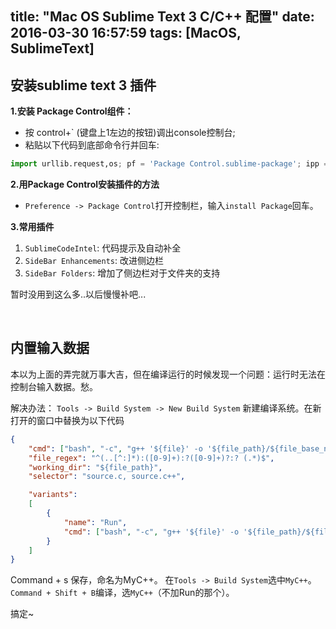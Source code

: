 title: "Mac OS Sublime Text 3 C/C++ 配置"
date: 2016-03-30 16:57:59
tags: [MacOS, SublimeText]
---


## **安装sublime text 3 插件**

**1.安装 Package Control组件：**
*  按 control+` (键盘上1左边的按钮)调出console控制台;
*  粘贴以下代码到底部命令行并回车:

<!--more-->
```python
import urllib.request,os; pf = 'Package Control.sublime-package'; ipp = sublime.installed_packages_path(); urllib.request.install_opener( urllib.request.build_opener( urllib.request.ProxyHandler()) ); open(os.path.join(ipp, pf), 'wb').write(urllib.request.urlopen( 'http://sublime.wbond.net/' + pf.replace(' ','%20')).read())
```

**2.用Package Control安装插件的方法**
* `Preference -> Package Control`打开控制栏，输入`install Package`回车。
 
**3.常用插件**
1. `SublimeCodeIntel`:  代码提示及自动补全
2. `SideBar Enhancements`: 改进侧边栏
3. `SideBar Folders`: 增加了侧边栏对于文件夹的支持

暂时没用到这么多..以后慢慢补吧...

<br /> 


##  **内置输入数据**

本以为上面的弄完就万事大吉，但在编译运行的时候发现一个问题：运行时无法在控制台输入数据。愁。

解决办法：
`Tools -> Build System -> New Build System` 新建编译系统。在新打开的窗口中替换为以下代码

```json
{
    "cmd": ["bash", "-c", "g++ '${file}' -o '${file_path}/${file_base_name}' && osascript -e 'tell application \"Terminal\" to activate do script \"clear&&${file_path}/${file_base_name} && read -p \\\"Press Enter to exit.\\\"&&exit\"'"],
    "file_regex": "^(..[^:]*):([0-9]+):?([0-9]+)?:? (.*)$",
    "working_dir": "${file_path}",
    "selector": "source.c, source.c++",

    "variants":
    [
        {
            "name": "Run",
            "cmd": ["bash", "-c", "g++ '${file}' -o '${file_path}/${file_base_name}' && '${file_path}/${file_base_name}'"]
        }
    ]
}
```
Command + s 保存，命名为MyC++。
在`Tools -> Build System`选中`MyC++`。
`Command + Shift + B`编译，选`MyC++`（不加Run的那个）。

搞定~



